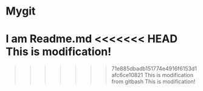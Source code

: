 # Mygit
I am Readme.md
<<<<<<< HEAD
This is modification!
=======
>>>>>>> 71e885dbadb151774e4916f6153d1afc6ce10821
This is modification from gitbash
This is modification!
